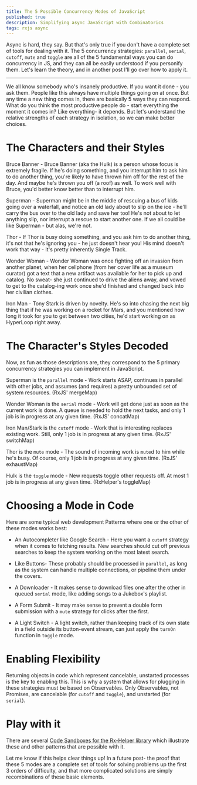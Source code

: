 ```yaml
---
title: The 5 Possible Concurrency Modes of JavaScript
published: true
description: Simplifying async JavaScript with Combinatorics
tags: rxjs async
---
```


Async is hard, they say. But that's only true if you don't have a complete set of tools for dealing with it. The 5 concurrency strategies: `parallel`, `serial`, `cutoff`, `mute` and `toggle` are all of the 5 fundamental ways you can do concurrency in JS, and they can all be easily understood if you personify them. Let's learn the theory, and in another post I'll go over how to apply it.

---

We all know somebody who's insanely productive. If you want it done - you ask them. People like this always have multiple things going on at once. But any time a new thing comes in, there are basically 5 ways they can respond. What do you think the most productive people do - start everything the moment it comes in? Like everything- it depends. But let's understand the relative strengths of each strategy in isolation, so we can make better choices.

# The Characters and their Styles 

Bruce Banner - Bruce Banner (aka the Hulk) is a person whose focus is extremely fragile. If he's doing something, and you interrupt him to ask him to do another thing, you're likely to have thrown him off for the rest of the day. And maybe he's thrown you off (a roof) as well. To work well with Bruce, you'd better know better than to interrupt him.

Superman - Superman might be in the middle of rescuing a bus of kids going over a waterfall, and notice an old lady about to slip on the ice - he'll carry the bus over to the old lady and save her too! He's not about to let anything slip, nor interrupt a rescue to start another one. If we all could be like Superman - but alas, we're not.

Thor - If Thor is busy doing something, and you ask him to do another thing, it's not that he's ignoring you - he just doesn't hear you! His mind doesn't work that way - it's pretty inherently Single Track.

Wonder Woman - Wonder Woman was once fighting off an invasion from another planet, when her cellphone (from her cover life as a museum curator) got a text that a new artifact was available for her to pick up and catalog. No sweat- she just continued to drive the aliens away, and vowed to get to the catalog-ing work once she'd finished and changed back into her civilian clothes.

Iron Man - Tony Stark is driven by novelty. He's so into chasing the next big thing that if he was working on a rocket for Mars, and you mentioned how long it took for you to get between two cities, he'd start working on as HyperLoop right away.


# The Character's Styles Decoded

Now, as fun as those descriptions are, they correspond to the 5 primary concurrency strategies you can implement in JavaScript.

Superman is the `parallel` mode - Work starts ASAP, continues in parallel with other jobs, and assumes (and requires) a pretty unbounded set of system resources.  (RxJS' mergeMap)

Wonder Woman is the `serial` mode - Work will get done just as soon as the current work is done. A queue is needed to hold the next tasks, and only 1 job is in progress at any given time. (RxJS' concatMap)

Iron Man/Stark is the `cutoff` mode - Work that is interesting replaces existing work. Still, only 1 job is in progress at any given time. (RxJS' switchMap)

Thor is the `mute` mode - The sound of incoming work is `mute`d to him while he's busy. Of course, only 1 job is in progress at any given time. (RxJS' exhaustMap)

Hulk is the `toggle` mode - New requests toggle other requests off. At most 1 job is in progress at any given time. (RxHelper's toggleMap)

# Choosing a Mode in Code

Here are some typical web development Patterns where one or the other of these modes works best:

* An Autocompleter like Google Search - Here you want a `cutoff` strategy when it comes to fetching results. New searches should cut off previous searches to keep the system working on the most latest search. 

* Like Buttons- These probably should be processed in `parallel`, as long as the system can handle multiple connections, or pipeline them under the covers.

* A Downloader - It makes sense to download files one after the other in queued `serial` mode, like adding songs to a Jukebox's playlist.

* A Form Submit - It may make sense to prevent a double form submission with a `mute` strategy for clicks after the first.

* A Light Switch - A light switch, rather than keeping track of its own state in a field outside its button-event stream, can just apply the `turnOn` function in `toggle` mode. 

# Enabling Flexibility

Returning objects in code which represent cancelable, unstarted processes is the key to enabling this. This is why a system that allows for plugging in these strategies must be based on Observables. Only Observables, not Promises, are cancelable (for `cutoff` and `toggle`), and unstarted (for `serial`).


# Play with it

There are several [Code Sandboxes for the Rx-Helper library](https://codesandbox.io/search?query=&page=1&configure%5BhitsPerPage%5D=12&refinementList%5Bnpm_dependencies.dependency%5D%5B0%5D=rx-helper) which illustrate these and other patterns that are possible with it.

Let me know if this helps clear things up! In a future post- the proof that these 5 modes are a complete set of tools for solving problems up the first 3 orders of difficulty, and that more complicated solutions are simply recombinations of these basic elements.